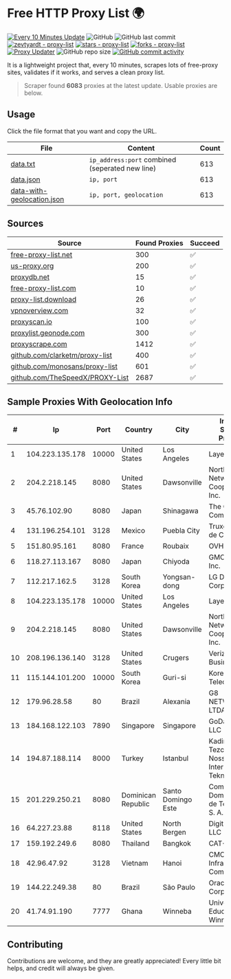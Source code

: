 
# Free HTTP Proxy List 🌍

[![Every 10 Minutes Update](https://github.com/mertguvencli/http-proxy-list/actions/workflows/main.yml/badge.svg?branch=main)](https://github.com/mertguvencli/http-proxy-list/actions/workflows/main.yml)
![GitHub](https://img.shields.io/github/license/mertguvencli/http-proxy-list)
![GitHub last commit](https://img.shields.io/github/last-commit/mertguvencli/http-proxy-list)
[![zevtyardt - proxy-list](https://img.shields.io/static/v1?label=zevtyardt&message=proxy-list&color=blue&logo=github)](https://github.com/zevtyardt/proxy-list "Go to GitHub repo")
[![stars - proxy-list](https://img.shields.io/github/stars/zevtyardt/proxy-list?style=social)](https://github.com/zevtyardt/proxy-list)
[![forks - proxy-list](https://img.shields.io/github/forks/zevtyardt/proxy-list?style=social)](https://github.com/zevtyardt/proxy-list)
[![Proxy Updater](https://github.com/zevtyardt/proxy-list/workflows/Proxy%20Updater/badge.svg)](https://github.com/zevtyardt/proxy-list/actions?query=workflow:"Proxy+Updater")
![GitHub repo size](https://img.shields.io/github/repo-size/zevtyardt/proxy-list)
[![GitHub commit activity](https://img.shields.io/github/commit-activity/m/zevtyardt/proxy-list?logo=commits)](https://github.com/zevtyardt/proxy-list/commits/main)

It is a lightweight project that, every 10 minutes, scrapes lots of free-proxy sites, validates if it works, and serves a clean proxy list.

> Scraper found **6083** proxies at the latest update. Usable proxies are below.

## Usage

Click the file format that you want and copy the URL.

|File|Content|Count|
|----|-------|-----|
|[data.txt](https://raw.githubusercontent.com/mertguvencli/http-proxy-list/main/proxy-list/data.txt)|`ip_address:port` combined (seperated new line)|613|
|[data.json](https://raw.githubusercontent.com/mertguvencli/http-proxy-list/main/proxy-list/data.json)|`ip, port`|613|
|[data-with-geolocation.json](https://raw.githubusercontent.com/mertguvencli/http-proxy-list/main/proxy-list/data-with-geolocation.json)|`ip, port, geolocation`|613|

## Sources

|Source|Found Proxies|Succeed|
|------|-------------|-------|
|[free-proxy-list.net](https://free-proxy-list.net)|300|✅|
|[us-proxy.org](https://www.us-proxy.org)|200|✅|
|[proxydb.net](http://proxydb.net)|15|✅|
|[free-proxy-list.com](https://free-proxy-list.com/?page=&port=&type%5B%5D=http&type%5B%5D=https&up_time=0&search=Search)|10|✅|
|[proxy-list.download](https://www.proxy-list.download/HTTP)|26|✅|
|[vpnoverview.com](https://vpnoverview.com/privacy/anonymous-browsing/free-proxy-servers)|32|✅|
|[proxyscan.io](https://www.proxyscan.io)|100|✅|
|[proxylist.geonode.com](https://proxylist.geonode.com/api/proxy-list?limit=300&page=1&sort_by=lastChecked&sort_type=desc&protocols=http,https)|300|✅|
|[proxyscrape.com](https://api.proxyscrape.com/v2/?request=displayproxies&protocol=http&timeout=10000&country=all&ssl=all&anonymity=all)|1412|✅|
|[github.com/clarketm/proxy-list](https://raw.githubusercontent.com/clarketm/proxy-list/master/proxy-list-raw.txt)|400|✅|
|[github.com/monosans/proxy-list](https://raw.githubusercontent.com/monosans/proxy-list/main/proxies/http.txt)|601|✅|
|[github.com/TheSpeedX/PROXY-List](https://raw.githubusercontent.com/TheSpeedX/PROXY-List/master/http.txt)|2687|✅|


## Sample Proxies With Geolocation Info

|#|Ip|Port|Country|City|Internet Service Provider|
|-|--|----|-------|----|-------------------------|
|1|104.223.135.178|10000|United States|Los Angeles|LayerHost|
|2|204.2.218.145|8080|United States|Dawsonville|North Georgia Network Cooperative, Inc.|
|3|45.76.102.90|8080|Japan|Shinagawa|The Constant Company|
|4|131.196.254.101|3128|Mexico|Puebla City|Truxgo S. R.L. de C.V.|
|5|151.80.95.161|8080|France|Roubaix|OVH SAS|
|6|118.27.113.167|8080|Japan|Chiyoda|GMO Internet, Inc.|
|7|112.217.162.5|3128|South Korea|Yongsan-dong|LG DACOM Corporation|
|8|104.223.135.178|10000|United States|Los Angeles|LayerHost|
|9|204.2.218.145|8080|United States|Dawsonville|North Georgia Network Cooperative, Inc.|
|10|208.196.136.140|3128|United States|Crugers|Verizon Business|
|11|115.144.101.200|10000|South Korea|Guri-si|Korea Telecom|
|12|179.96.28.58|80|Brazil|Alexania|G8 NETWORKS LTDA|
|13|184.168.122.103|7890|Singapore|Singapore|GoDaddy.com, LLC|
|14|194.87.188.114|8000|Turkey|Istanbul|Kadir Huseyin Tezcan Nosspeed Internet Teknolojileri|
|15|201.229.250.21|8080|Dominican Republic|Santo Domingo Este|Compañía Dominicana de Teléfonos S. A.|
|16|64.227.23.88|8118|United States|North Bergen|DigitalOcean, LLC|
|17|159.192.249.6|8080|Thailand|Bangkok|CAT-BB|
|18|42.96.47.92|3128|Vietnam|Hanoi|CMC Telecom Infrastructure Company|
|19|144.22.249.38|80|Brazil|São Paulo|Oracle Corporation|
|20|41.74.91.190|7777|Ghana|Winneba|University of Education, Winneba|



## Contributing

Contributions are welcome, and they are greatly appreciated! Every
little bit helps, and credit will always be given.

